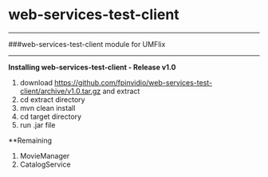 web-services-test-client
==============

---
###web-services-test-client module for UMFlix

---

**Installing web-services-test-client - Release v1.0**

1. download https://github.com/fpinvidio/web-services-test-client/archive/v1.0.tar.gz and extract
2. cd extract directory
3. mvn clean install
4. cd target directory
5. run .jar file

**Remaining

1. MovieManager
2. CatalogService